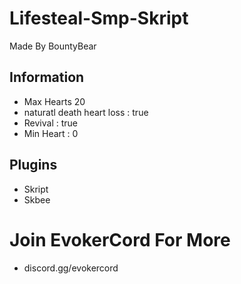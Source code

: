 # Lifesteal-Smp-Skript
Made By BountyBear

## Information
- Max Hearts 20
- naturatl death heart loss : true
- Revival : true
- Min Heart : 0

## Plugins
- Skript
- Skbee

# Join EvokerCord For More
- discord.gg/evokercord
